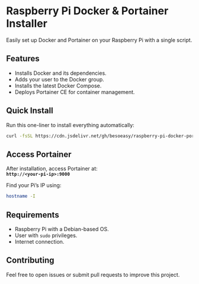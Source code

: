 # Raspberry Pi Docker & Portainer Installer

Easily set up Docker and Portainer on your Raspberry Pi with a single script.

## Features

- Installs Docker and its dependencies.
- Adds your user to the Docker group.
- Installs the latest Docker Compose.
- Deploys Portainer CE for container management.

## Quick Install

Run this one-liner to install everything automatically:

```bash
curl -fsSL https://cdn.jsdelivr.net/gh/besoeasy/raspberry-pi-docker-portainer/install.sh | bash
```

## Access Portainer

After installation, access Portainer at:  
**`http://<your-pi-ip>:9000`**

Find your Pi’s IP using:

```bash
hostname -I
```

## Requirements

- Raspberry Pi with a Debian-based OS.
- User with `sudo` privileges.
- Internet connection.

## Contributing

Feel free to open issues or submit pull requests to improve this project.

